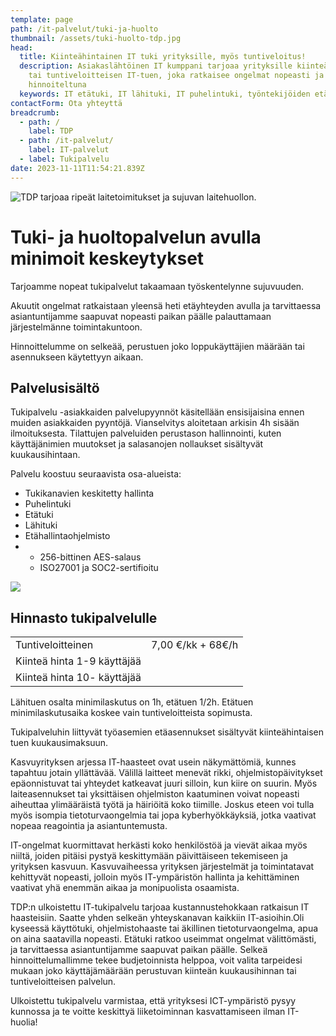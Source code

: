 ```yaml
---
template: page
path: /it-palvelut/tuki-ja-huolto
thumbnail: /assets/tuki-huolto-tdp.jpg
head:
  title: Kiinteähintainen IT tuki yrityksille, myös tuntiveloitus!
  description: Asiakaslähtöinen IT kumppani tarjoaa yrityksille kiinteähintaisen
    tai tuntiveloitteisen IT-tuen, joka ratkaisee ongelmat nopeasti ja selkeästi
    hinnoiteltuna
  keywords: IT etätuki, IT lähituki, IT puhelintuki, työntekijöiden etätuki
contactForm: Ota yhteyttä
breadcrumb:
  - path: /
    label: TDP
  - path: /it-palvelut/
    label: IT-palvelut
  - label: Tukipalvelu
date: 2023-11-11T11:54:21.839Z
---
```

![TDP tarjoaa ripeät laitetoimitukset ja sujuvan laitehuollon.](/assets/tuki-huolto-tdp.jpg)

# Tuki- ja huoltopalvelun avulla minimoit keskeytykset

Tarjoamme nopeat tukipalvelut takaamaan työskentelynne sujuvuuden.

Akuutit ongelmat ratkaistaan yleensä heti etäyhteyden avulla ja tarvittaessa asiantuntijamme saapuvat nopeasti paikan päälle palauttamaan järjestelmänne toimintakuntoon.

Hinnoittelumme on selkeää, perustuen joko loppukäyttäjien määrään tai asennukseen käytettyyn aikaan.

## Palvelusisältö

Tukipalvelu -asiakkaiden palvelupyynnöt käsitellään ensisijaisina ennen muiden asiakkaiden pyyntöjä. Vianselvitys aloitetaan arkisin 4h sisään ilmoituksesta. Tilattujen palveluiden perustason hallinnointi, kuten käyttäjänimien muutokset ja salasanojen nollaukset sisältyvät kuukausihintaan.

Palvelu koostuu seuraavista osa-alueista:

* Tukikanavien keskitetty hallinta
* Puhelintuki
* Etätuki
* Lähituki
* Etähallintaohjelmisto 
* * 256-bittinen AES-salaus
  * ISO27001 ja SOC2-sertifioitu


<HeroBlock bgColor="brand" imageAlign="right">

<div className="HeroBlockImage">

![](/assets/tdp-hinnasto.jpg)

</div>

<div className="HeroBlockContent">

## H﻿innasto tukipalvelulle

|                             |                   |
| --------------------------- | ----------------- |
| Tuntiveloitteinen           | 7,00 €/kk + 68€/h |
| Kiinteä hinta 1-9 käyttäjää | <DisplayVariable variableKey="tukipalvelut-9-ihmistä" bold={false} />        |
| Kiinteä hinta 10- käyttäjää | <DisplayVariable variableKey="tukipalvelut-10-ihmistä" bold={false} />       |

L﻿ähituen osalta minimilaskutus on 1h, etätuen 1/2h. Etätuen minimilaskutusaika koskee vain tuntiveloitteista sopimusta.

Tukipalveluhin liittyvät työasemien etäasennukset sisältyvät kiinteähintaisen tuen kuukausimaksuun.

</div>

</HeroBlock>

Kasvuyrityksen arjessa IT-haasteet ovat usein näkymättömiä, kunnes tapahtuu jotain yllättävää. Välillä laitteet menevät rikki, ohjelmistopäivitykset epäonnistuvat tai yhteydet katkeavat juuri silloin, kun kiire on suurin. Myös laiteasennukset tai yksittäisen ohjelmiston kaatuminen voivat nopeasti aiheuttaa ylimääräistä työtä ja häiriöitä koko tiimille. Joskus eteen voi tulla myös isompia tietoturvaongelmia tai jopa kyberhyökkäyksiä, jotka vaativat nopeaa reagointia ja asiantuntemusta.


IT-ongelmat kuormittavat herkästi koko henkilöstöä ja vievät aikaa myös niiltä, joiden pitäisi pystyä keskittymään päivittäiseen tekemiseen ja yrityksen kasvuun. Kasvuvaiheessa yrityksen järjestelmät ja toimintatavat kehittyvät nopeasti, jolloin myös IT-ympäristön hallinta ja kehittäminen vaativat yhä enemmän aikaa ja monipuolista osaamista.


TDP:n ulkoistettu IT-tukipalvelu tarjoaa kustannustehokkaan ratkaisun IT haasteisiin. Saatte yhden selkeän yhteyskanavan kaikkiin IT-asioihin.Oli kyseessä käyttötuki,  ohjelmistohaaste tai äkillinen tietoturvaongelma, apua on aina saatavilla nopeasti. Etätuki ratkoo useimmat ongelmat välittömästi, ja tarvittaessa asiantuntijamme saapuvat paikan päälle. Selkeä hinnoittelumallimme tekee budjetoinnista helppoa, voit valita tarpeidesi mukaan joko käyttäjämäärään perustuvan kiinteän kuukausihinnan tai tuntiveloitteisen palvelun.


Ulkoistettu tukipalvelu varmistaa, että yrityksesi ICT-ympäristö pysyy kunnossa ja
te voitte keskittyä liiketoiminnan kasvattamiseen ilman IT-huolia!